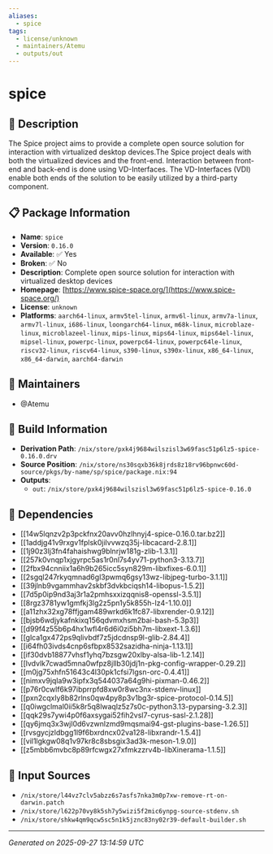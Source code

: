 ```yaml
---
aliases:
  - spice
tags:
  - license/unknown
  - maintainers/Atemu
  - outputs/out
---
```


# spice

## 📝 Description

The Spice project aims to provide a complete open source solution for interaction
with virtualized desktop devices.The Spice project deals with both the virtualized
devices and the front-end. Interaction between front-end and back-end is done using
VD-Interfaces. The VD-Interfaces (VDI) enable both ends of the solution to be easily
utilized by a third-party component.


## 📋 Package Information

- **Name**: `spice`
- **Version**: `0.16.0`
- **Available**: ✅ Yes
- **Broken**: ✅ No
- **Description**: Complete open source solution for interaction with virtualized desktop devices
- **Homepage**: [https://www.spice-space.org/](https://www.spice-space.org/)
- **License**: `unknown`
- **Platforms**: `aarch64-linux`, `armv5tel-linux`, `armv6l-linux`, `armv7a-linux`, `armv7l-linux`, `i686-linux`, `loongarch64-linux`, `m68k-linux`, `microblaze-linux`, `microblazeel-linux`, `mips-linux`, `mips64-linux`, `mips64el-linux`, `mipsel-linux`, `powerpc-linux`, `powerpc64-linux`, `powerpc64le-linux`, `riscv32-linux`, `riscv64-linux`, `s390-linux`, `s390x-linux`, `x86_64-linux`, `x86_64-darwin`, `aarch64-darwin`
## 👥 Maintainers

- @Atemu


## 🔧 Build Information

- **Derivation Path**: `/nix/store/pxk4j9684wilszisl3w69fasc51p6lz5-spice-0.16.0.drv`
- **Source Position**: `/nix/store/ns30sqxb36k8jrds8z18rv96bpnwc60d-source/pkgs/by-name/sp/spice/package.nix:94`
- **Outputs**:
  - `out`:  `/nix/store/pxk4j9684wilszisl3w69fasc51p6lz5-spice-0.16.0`

## 🔗 Dependencies

- [[14w5lqnzv2p3pckfnx20avv0hzlhnyj4-spice-0.16.0.tar.bz2]]
- [[1addjg41v9rxgv1fplsk0jilvvwzq35j-libcacard-2.8.1]]
- [[1j90z3lj3fn4fahaishwg9blnrjw181g-zlib-1.3.1]]
- [[257k0vnqp1xjgyrpc5as1r0nl7s4yv71-python3-3.13.7]]
- [[2fbx94cnniix1a6h9b265icc5syn829m-libxfixes-6.0.1]]
- [[2sgql247rkyqmnad6gl3pwmq6gsy13wz-libjpeg-turbo-3.1.1]]
- [[39jlnb9vgammhav2skbf3dvkbciqsh14-libopus-1.5.2]]
- [[7d5p0ip9nd3aj3r1a2pmhsxxizqqnis8-openssl-3.5.1]]
- [[8rgz3781yw1gmfkj3lg2z5pn1y5k855h-lz4-1.10.0]]
- [[a11zhx32xg78ffjgam489wrkd6k1fc87-libxrender-0.9.12]]
- [[bjsb6wdjykafnkixq156qdvmxhsm2bai-bash-5.3p3]]
- [[d99f4z55b6p4hx1wfl4r6d6i0zi5bh7m-libxext-1.3.6]]
- [[glca1gx472ps9qlivbdf7z5jdcdnsp9l-glib-2.84.4]]
- [[i64fh03ivds4cnp6sfbpx8532sazidha-ninja-1.13.1]]
- [[if30dvb18877vhsf1yhq7bzsgw20xlby-alsa-lib-1.2.14]]
- [[lvdvlk7cwad5mna0wfpz8jllb30jdj1n-pkg-config-wrapper-0.29.2]]
- [[m0jg75xhfn51643c4l30pk1cfsi7lgsn-orc-0.4.41]]
- [[nimxv9jqla9w3ipfx3q544037a64g9hi-pixman-0.46.2]]
- [[p76r0cwlf6k97ibprrpfd8xw0r8wc3nx-stdenv-linux]]
- [[pxn2cqxly8b82rlns0qw4py8p3v1bg3r-spice-protocol-0.14.5]]
- [[q0iwgclmal0ii5k8r5q8lwaqlz5z7s0c-python3.13-pyparsing-3.2.3]]
- [[qqk29s7ywi4p0f6axsygai52fih2vsl7-cyrus-sasl-2.1.28]]
- [[qy6jmq3x3wjl0d6vzwnlzmd9mqsmai94-gst-plugins-base-1.26.5]]
- [[rvsgycjzldbgg1l9f6bxrdncx02va128-libxrandr-1.5.4]]
- [[vil1lgkgw08q1v97kr8c8sbsgix3ad3k-meson-1.9.0]]
- [[z5mbb6mvbc8p89rfcwgx27xfmkzzrv4b-libXinerama-1.1.5]]

## 📁 Input Sources

- `/nix/store/l44vz7clv5abzz6s7asfs7nka3m0p7xw-remove-rt-on-darwin.patch`
- `/nix/store/l622p70vy8k5sh7y5wizi5f2mic6ynpg-source-stdenv.sh`
- `/nix/store/shkw4qm9qcw5sc5n1k5jznc83ny02r39-default-builder.sh`

---
*Generated on 2025-09-27 13:14:59 UTC*

